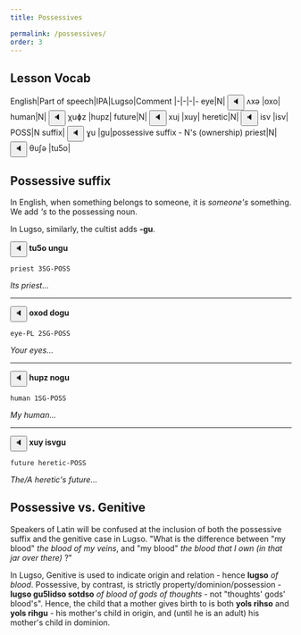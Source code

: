 ```yaml
---
title: Possessives

permalink: /possessives/
order: 3
---
```


## Lesson Vocab

English|Part of speech|IPA|Lugso|Comment
|-|-|-|-
eye|N|<span class='spoken '> <button class='speak' type='button' data-ipa='ʌxə'>🔈</button> <span class='ipa'>ʌxə</span> </span>|oxo|
human|N|<span class='spoken '> <button class='speak' type='button' data-ipa='χuɸz'>🔈</button> <span class='ipa'>χuɸz</span> </span>|hupz|
future|N|<span class='spoken '> <button class='speak' type='button' data-ipa='xuj'>🔈</button> <span class='ipa'>xuj</span> </span>|xuy|
heretic|N|<span class='spoken '> <button class='speak' type='button' data-ipa='isv'>🔈</button> <span class='ipa'>isv</span> </span>|isv|
POSS|N suffix|<span class='spoken '> <button class='speak' type='button' data-ipa='ɣu'>🔈</button> <span class='ipa'>ɣu</span> </span>|gu|possessive suffix - N's (ownership)
priest|N|<span class='spoken '> <button class='speak' type='button' data-ipa='θuʃə'>🔈</button> <span class='ipa'>θuʃə</span> </span>|tu5o|

## Possessive suffix

In English, when something belongs to someone, it is _someone's_ something. We add _'s_ to the possessing noun.

In Lugso, similarly, the cultist adds **-gu**.

**<span class='spoken btnOnly'> <button class='speak' type='button' data-ipa='tu5o ungu'>🔈</button>  </span> tu5o ungu**

`priest 3SG-POSS`

_Its priest..._

---

**<span class='spoken btnOnly'> <button class='speak' type='button' data-ipa='oxod dogu'>🔈</button>  </span> oxod dogu**

`eye-PL 2SG-POSS`

_Your eyes..._

---

**<span class='spoken btnOnly'> <button class='speak' type='button' data-ipa='hupz nogu'>🔈</button>  </span> hupz nogu**

`human 1SG-POSS`

_My human..._

---

**<span class='spoken btnOnly'> <button class='speak' type='button' data-ipa='xuy isvgu'>🔈</button>  </span> xuy isvgu**

`future heretic-POSS`

_The/A heretic's future..._

## Possessive vs. Genitive

Speakers of Latin will be confused at the inclusion of both the possessive suffix and the genitive case in Lugso. "What is the difference between "my blood" _the blood of my veins_, and "my blood" _the blood that I own (in that jar over there)_ ?"

In Lugso, Genitive is used to indicate origin and relation - hence **lugso** _of blood_. Possessive, by contrast, is strictly property/dominion/possession - **lugso gu5lidso sotdso** _of blood of gods of thoughts_ - not "thoughts' gods' blood's". Hence, the child that a mother gives birth to is both **yols rihso** and **yols rihgu** - his mother's child in origin, and (until he is an adult) his mother's child in dominion. 